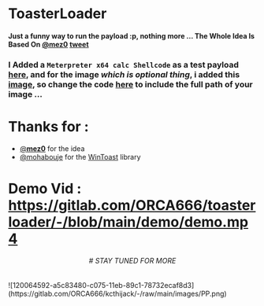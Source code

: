 # ToasterLoader
#### Just a funny way to run the payload :p, nothing more ... The Whole Idea Is Based On [@__mez0__](https://twitter.com/__mez0__) [tweet](https://twitter.com/__mez0__/status/1502634996896612352?s=20&t=SCfWuOVh3kdaea-TgRoP4Q)


### I Added a `Meterpreter x64 calc Shellcode` as a test payload [here](https://gitlab.com/ORCA666/toasterloader/-/blob/main/Toaster/main.cpp#L68), and for the image *which is optional thing*, i added this [image](https://gitlab.com/ORCA666/toasterloader/-/blob/main/Toaster/image.jpg), so change the code [here](https://gitlab.com/ORCA666/toasterloader/-/blob/main/Toaster/main.cpp#L156) to include the full path of your image ...

# Thanks for :
* [@__mez0__](https://twitter.com/__mez0__) for the idea 
* [@mohabouje](https://github.com/mohabouje) for the [WinToast](https://github.com/mohabouje/WinToast) library

# Demo Vid : https://gitlab.com/ORCA666/toasterloader/-/blob/main/demo/demo.mp4



<h6 align="center"> <i>#                                   STAY TUNED FOR MORE</i>  </h6> 
![120064592-a5c83480-c075-11eb-89c1-78732ecaf8d3](https://gitlab.com/ORCA666/kcthijack/-/raw/main/images/PP.png)

